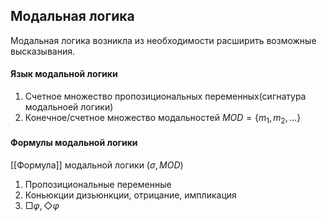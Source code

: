 ## Модальная логика
Модальная логика возникла из необходимости расширить возможные высказывания.
#### Язык модальной логики
1) Счетное множество пропозициональных переменных(сигнатура модальноей логики)
2) Конечное/счетное множество модальностей $MOD = \{m_1, m_2, \ldots\}$

#### Формулы модальной логики
[[Формула]] модальной логики $(\sigma, MOD)$
1) Пропозициональные переменные
2) Коньюкции дизьюнкции, отрицание, импликация 
3) $\Box\varphi, \Diamond\varphi$

